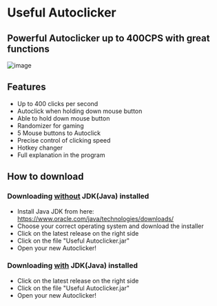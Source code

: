 # Useful Autoclicker

## Powerful Autoclicker up to 400CPS with great functions

![image](https://user-images.githubusercontent.com/119070855/232733386-f12beb46-be38-4c62-9a4d-d5b51dbf9995.png)

## Features

* Up to 400 clicks per second
* Autoclick when holding down mouse button
* Able to hold down mouse button
* Randomizer for gaming
* 5 Mouse buttons to Autoclick
* Precise control of clicking speed
* Hotkey changer
* Full explanation in the program

## How to download

### Downloading <ins>without</ins> JDK(Java) installed
* Install Java JDK from here: https://www.oracle.com/java/technologies/downloads/
* Choose your correct operating system and download the installer
* Click on the latest release on the right side
* Click on the file "Useful Autoclicker.jar"
* Open your new Autoclicker!

### Downloading <ins>with</ins> JDK(Java) installed
* Click on the latest release on the right side
* Click on the file "Useful Autoclicker.jar"
* Open your new Autoclicker!
